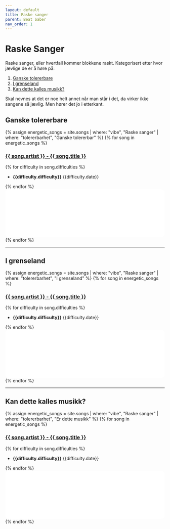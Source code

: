 ```yaml
---
layout: default
title: Raske sanger
parent: Beat Saber
nav_order: 1
---
```


# Raske Sanger

Raske sanger, eller hvertfall kommer blokkene raskt. Kategorisert etter hvor jævlige de er å høre på:

1. [Ganske tolererbare](/BeatSaber/RaskeSanger.html#ganske-tolererbare)
2. [I grenseland](/BeatSaber/RaskeSanger.html#i-grenseland)
3. [Kan dette kalles musikk?](/BeatSaber/RaskeSanger.html#kan-dette-kalles-musikk)

Skal nevnes at det er noe helt annet når man står i det, da virker ikke sangene så jævlig. Men hører det jo i etterkant.

## Ganske tolererbare

{% assign energetic_songs = site.songs | where: "vibe", "Raske sanger" | where: "tolererbarhet", "Ganske tolererbar" %}
{% for song in energetic_songs %}
  <div>
  <h3><a href="{{ song.url }}">{{ song.artist }} - {{ song.title }}</a></h3>
    {% for difficulty in song.difficulties %}
    <ul>
      <li><b>{{difficulty.difficulty}}</b> {{difficulty.date}}</li>
    </ul>
  {% endfor %}
  <iframe style="border-radius:12px" src="{{ song.spotifypreviewurl }}" width="100%" height="152" frameBorder="0" allowfullscreen="" allow="autoplay; clipboard-write; encrypted-media; fullscreen; picture-in-picture" loading="lazy"></iframe>
  </div>
{% endfor %}

---

## I grenseland


{% assign energetic_songs = site.songs | where: "vibe", "Raske sanger" | where: "tolererbarhet", "I grenseland" %}
{% for song in energetic_songs %}
  <div>
  <h3><a href="{{ song.url }}">{{ song.artist }} - {{ song.title }}</a></h3>
  {% for difficulty in song.difficulties %}
    <ul>
      <li><b>{{difficulty.difficulty}}</b> {{difficulty.date}}</li>
    </ul>
  {% endfor %}

  <iframe style="border-radius:12px" src="{{ song.spotifypreviewurl }}" width="100%" height="152" frameBorder="0" allowfullscreen="" allow="autoplay; clipboard-write; encrypted-media; fullscreen; picture-in-picture" loading="lazy"></iframe>
  </div>
{% endfor %}

---

## Kan dette kalles musikk?

{% assign energetic_songs = site.songs | where: "vibe", "Raske sanger" | where: "tolererbarhet", "Er dette musikk" %}
{% for song in energetic_songs %}
  <div>
  <h3><a href="{{ song.url }}">{{ song.artist }} - {{ song.title }}</a></h3>
    {% for difficulty in song.difficulties %}
    <ul>
      <li><b>{{difficulty.difficulty}}</b> {{difficulty.date}}</li>
    </ul>
  {% endfor %}
  <iframe style="border-radius:12px" src="{{ song.spotifypreviewurl }}" width="100%" height="152" frameBorder="0" allowfullscreen="" allow="autoplay; clipboard-write; encrypted-media; fullscreen; picture-in-picture" loading="lazy"></iframe>
  </div>
{% endfor %}
